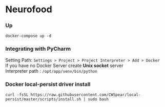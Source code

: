 # Neurofood

### Up
```text
docker-compose up -d
```

### Integrating with PyCharm
Setting Path: ```Settings > Project > Project Interpreter > Add > Docker```
<br>
If you have no Docker Server create **Unix socket** server
<br>
Interpreter path : ```/opt/app/venv/bin/python```

### Docker local-persist driver install
```text
curl -fsSL https://raw.githubusercontent.com/CWSpear/local-persist/master/scripts/install.sh | sudo bash
```
